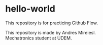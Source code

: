 # hello-world
This repository is for practicing Github Flow. 

This repository is made by Andres Mireiesl. <br>
Mechatronics student at UDEM. 
